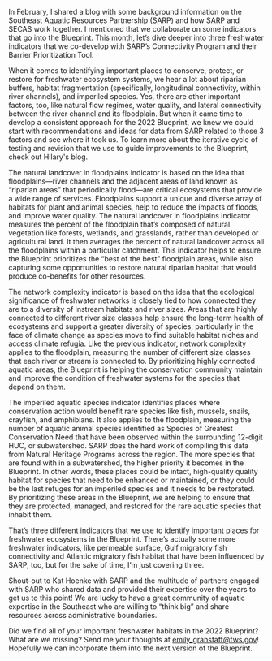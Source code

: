 In February, I shared a blog with some background information on the Southeast Aquatic Resources Partnership (SARP) and how SARP and SECAS work together. I mentioned that we collaborate on some indicators that go into the Blueprint. This month, let’s dive deeper into three freshwater indicators that we co-develop with SARP’s Connectivity Program and their Barrier Prioritization Tool. 

When it comes to identifying important places to conserve, protect, or restore for freshwater ecosystem systems, we hear a lot about riparian buffers, habitat fragmentation (specifically, longitudinal connectivity, within river channels), and imperiled species. Yes, there are other important factors, too, like natural flow regimes, water quality, and lateral connectivity between the river channel and its floodplain. But when it came time to develop a consistent approach for the 2022 Blueprint, we knew we could start with recommendations and ideas for data from SARP related to those 3 factors and see where it took us. To learn more about the iterative cycle of testing and revision that we use to guide improvements to the Blueprint, check out Hilary's blog.

The natural landcover in floodplains indicator is based on the idea that floodplains—river channels and the adjacent areas of land known as “riparian areas” that periodically flood—are critical ecosystems that provide a wide range of services. Floodplains support a unique and diverse array of habitats for plant and animal species, help to reduce the impacts of floods, and improve water quality. The natural landcover in floodplains indicator measures the percent of the floodplain that’s composed of natural vegetation like forests, wetlands, and grasslands, rather than developed or agricultural land. It then averages the percent of natural landcover across all the floodplains within a particular catchment. This indicator helps to ensure the Blueprint prioritizes the “best of the best” floodplain areas, while also capturing some opportunities to restore natural riparian habitat that would produce co-benefits for other resources.

The network complexity indicator is based on the idea that the ecological significance of freshwater networks is closely tied to how connected they are to a diversity of instream habitats and river sizes. Areas that are highly connected to different river size classes help ensure the long-term health of ecosystems and support a greater diversity of species, particularly in the face of climate change as species move to find suitable habitat niches and access climate refugia. Like the previous indicator, network complexity applies to the floodplain, measuring the number of different size classes that each river or stream is connected to. By prioritizing highly connected aquatic areas, the Blueprint is helping the conservation community maintain and improve the condition of freshwater systems for the species that depend on them.

The imperiled aquatic species indicator identifies places where conservation action would benefit rare species like fish, mussels, snails, crayfish, and amphibians. It also applies to the floodplain, measuring the number of aquatic animal species identified as Species of Greatest Conservation Need that have been observed within the surrounding 12-digit HUC, or subwatershed. SARP does the hard work of compiling this data from Natural Heritage Programs across the region. The more species that are found with in a subwatershed, the higher priority it becomes in the Blueprint. In other words, these places could be intact, high-quality quality habitat for species that need to be enhanced or maintained, or they could be the last refuges for an imperiled species and it needs to be restorated. By prioritizing these areas in the Blueprint, we are helping to ensure that they are protected, managed, and restored for the rare aquatic species that inhabit them.

That’s three different indicators that we use to identify important places for freshwater ecosystems in the Blueprint. There’s actually some more freshwater indicators, like permeable surface, Gulf migratory fish connectivity and Atlantic migratory fish habitat that have been influenced by SARP, too, but for the sake of time, I’m just covering three. 

Shout-out to Kat Hoenke with SARP and the multitude of partners engaged with SARP who shared data and provided their expertise over the years to get us to this point! We are lucky to have a great community of aquatic expertise in the Southeast who are willing to “think big” and share resources across administrative boundaries.

Did we find all of your important freshwater habitats in the 2022 Blueprint? What are we missing? Send me your thoughts at emily_granstaff@fws.gov! Hopefully we can incorporate them into the next version of the Blueprint.
